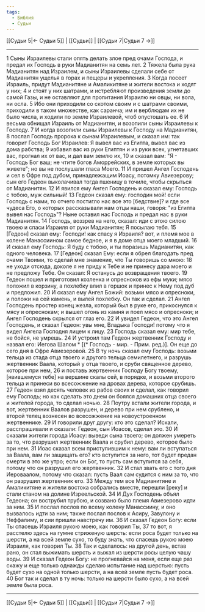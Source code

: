 ```yaml
---
tags:
  - Библия
  - Судьи
---
```

[[Судьи 5|← Судьи 5]] | [[Судьи]] | [[Судьи 7|Судьи 7 →]]

---
1 Сыны Израилевы стали опять делать злое пред очами Господа, и предал их Господь в руки Мадианитян на семь лет.
2 Тяжела была рука Мадианитян над Израилем, и сыны Израилевы сделали себе от Мадианитян ущелья в горах и пещеры и укрепления.
3 Когда посеет Израиль, придут Мадианитяне и Амаликитяне и жители востока и ходят у них;
4 и стоят у них шатрами, и истребляют произведения земли до самой Газы, и не оставляют для пропитания Израилю ни овцы, ни вола, ни осла.
5 Ибо они приходили со скотом своим и с шатрами своими, приходили в таком множестве, как саранча; им и верблюдам их не было числа, и ходили по земле Израилевой, чтоб опустошать ее.
6 И весьма обнищал Израиль от Мадианитян, и возопили сыны Израилевы к Господу.
7 И когда возопили сыны Израилевы к Господу на Мадианитян,
8 послал Господь пророка к сынам Израилевым, и сказал им: так говорит Господь Бог Израилев: Я вывел вас из Египта, вывел вас из дома рабства;
9 избавил вас из руки Египтян и из руки всех, угнетавших вас, прогнал их от вас, и дал вам землю их,
10 и сказал вам: "Я - Господь Бог ваш; не чтите богов Аморрейских, в земле которых вы живете"; но вы не послушали гласа Моего.
11 И пришел Ангел Господень и сел в Офре под дубом, принадлежащим Иоасу, потомку Авиезерову; сын его Гедеон выколачивал тогда пшеницу в точиле, чтобы скрыться от Мадианитян.
12 И явился ему Ангел Господень и сказал ему: Господь с тобою, муж сильный!
13 Гедеон сказал ему: господин мой! если Господь с нами, то отчего постигло нас все это [бедствие]? и где все чудеса Его, о которых рассказывали нам отцы наши, говоря: "из Египта вывел нас Господь"? Ныне оставил нас Господь и предал нас в руки Мадианитян.
14 Господь, воззрев на него, сказал: иди с этою силою твоею и спаси Израиля от руки Мадианитян; Я посылаю тебя.
15 [Гедеон] сказал ему: Господи! как спасу я Израиля? вот, и племя мое в колене Манассиином самое бедное, и я в доме отца моего младший.
16 И сказал ему Господь: Я буду с тобою, и ты поразишь Мадианитян, как одного человека.
17 [Гедеон] сказал Ему: если я обрел благодать пред очами Твоими, то сделай мне знамение, что Ты говоришь со мною:
18 не уходи отсюда, доколе я не приду к Тебе и не принесу дара моего и не предложу Тебе. Он сказал: Я останусь до возвращения твоего.
19 Гедеон пошел и приготовил козленка и опресноков из ефы муки; мясо положил в корзину, а похлебку влил в горшок и принес к Нему под дуб и предложил.
20 И сказал ему Ангел Божий: возьми мясо и опресноки, и положи на сей камень, и вылей похлебку. Он так и сделал.
21 Ангел Господень простер конец жезла, который был в руке его, прикоснулся к мясу и опреснокам; и вышел огонь из камня и поел мясо и опресноки; и Ангел Господень скрылся от глаз его.
22 И увидел Гедеон, что это Ангел Господень, и сказал Гедеон: увы мне, Владыка Господи! потому что я видел Ангела Господня лицем к лицу.
23 Господь сказал ему: мир тебе, не бойся, не умрешь.
24 И устроил там Гедеон жертвенник Господу и назвал его: Иегова Шалом * [(* Господь - мир. - Прим. ред.)]. Он еще до сего дня в Офре Авиезеровой.
25 В ту ночь сказал ему Господь: возьми тельца из стада отца твоего и другого тельца семилетнего, и разрушь жертвенник Ваала, который у отца твоего, и сруби священное дерево, которое при нем,
26 и поставь жертвенник Господу Богу твоему, [явившемуся тебе] на вершине скалы сей, в порядке, и возьми второго тельца и принеси во всесожжение на дровах дерева, которое срубишь.
27 Гедеон взял десять человек из рабов своих и сделал, как говорил ему Господь; но как сделать это днем он боялся домашних отца своего и жителей города, то сделал ночью.
28 Поутру встали жители города, и вот, жертвенник Ваалов разрушен, и дерево при нем срублено, и второй телец вознесен во всесожжение на новоустроенном жертвеннике.
29 И говорили друг другу: кто это сделал? Искали, расспрашивали и сказали: Гедеон, сын Иоасов, сделал это.
30 И сказали жители города Иоасу: выведи сына твоего; он должен умереть за то, что разрушил жертвенник Ваала и срубил дерево, которое было при нем.
31 Иоас сказал всем приступившим к нему: вам ли вступаться за Ваала, вам ли защищать его? кто вступится за него, тот будет предан смерти в это же утро; если он Бог, то пусть сам вступится за себя, потому что он разрушил его жертвенник.
32 И стал звать его с того дня Иероваалом, потому что сказал: пусть Ваал сам судится с ним за то, что он разрушил жертвенник его.
33 Между тем все Мадианитяне и Амаликитяне и жители востока собрались вместе, перешли [реку] и стали станом на долине Изреельской.
34 И Дух Господень объял Гедеона; он вострубил трубою, и созвано было племя Авиезерово идти за ним.
35 И послал послов по всему колену Манассиину, и оно вызвалось идти за ним; также послал послов к Асиру, Завулону и Неффалиму, и сии пришли навстречу им.
36 И сказал Гедеон Богу: если Ты спасешь Израиля рукою моею, как говорил Ты,
37 то вот, я расстелю здесь на гумне стриженую шерсть: если роса будет только на шерсти, а на всей земле сухо, то буду знать, что спасешь рукою моею Израиля, как говорил Ты.
38 Так и сделалось: на другой день, встав рано, он стал выжимать шерсть и выжал из шерсти росы целую чашу воды.
39 И сказал Гедеон Богу: не прогневайся на меня, если еще раз скажу и еще только однажды сделаю испытание над шерстью: пусть будет сухо на одной только шерсти, а на всей земле пусть будет роса.
40 Бог так и сделал в ту ночь: только на шерсти было сухо, а на всей земле была роса.

---
[[Судьи 5|← Судьи 5]] | [[Судьи]] | [[Судьи 7|Судьи 7 →]]